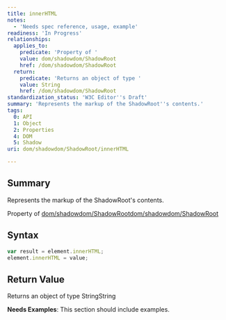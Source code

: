```yaml
---
title: innerHTML
notes:
  - 'Needs spec reference, usage, example'
readiness: 'In Progress'
relationships:
  applies_to:
    predicate: 'Property of '
    value: dom/shadowdom/ShadowRoot
    href: /dom/shadowdom/ShadowRoot
  return:
    predicate: 'Returns an object of type '
    value: String
    href: /dom/shadowdom/ShadowRoot
standardization_status: 'W3C Editor''s Draft'
summary: 'Represents the markup of the ShadowRoot''s contents.'
tags:
  0: API
  1: Object
  2: Properties
  4: DOM
  5: Shadow
uri: dom/shadowdom/ShadowRoot/innerHTML

---
```

## Summary

Represents the markup of the ShadowRoot's contents.

Property of [dom/shadowdom/ShadowRoot](/dom/shadowdom/ShadowRoot)[dom/shadowdom/ShadowRoot](/dom/shadowdom/ShadowRoot)

## Syntax

``` js
var result = element.innerHTML;
element.innerHTML = value;
```

## Return Value

Returns an object of type StringString

**Needs Examples**: This section should include examples.

